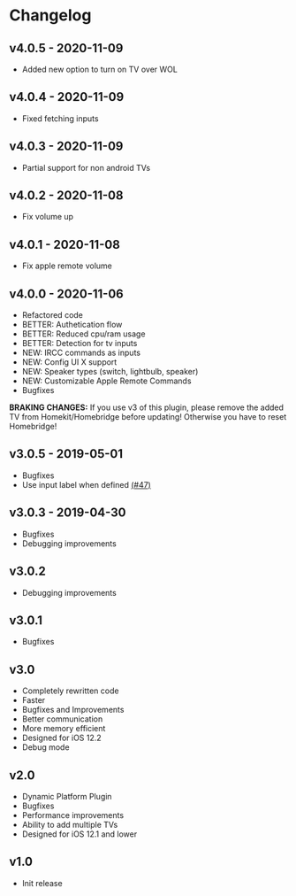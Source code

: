 # Changelog


## v4.0.5 - 2020-11-09
- Added new option to turn on TV over WOL

## v4.0.4 - 2020-11-09
- Fixed fetching inputs

## v4.0.3 - 2020-11-09
- Partial support for non android TVs

## v4.0.2 - 2020-11-08
- Fix volume up

## v4.0.1 - 2020-11-08
- Fix apple remote volume

## v4.0.0 - 2020-11-06
- Refactored code
- BETTER: Authetication flow
- BETTER: Reduced cpu/ram usage
- BETTER: Detection for tv inputs
- NEW: IRCC commands as inputs
- NEW: Config UI X support
- NEW: Speaker types (switch, lightbulb, speaker)
- NEW: Customizable Apple Remote Commands
- Bugfixes

**BRAKING CHANGES:** If you use v3 of this plugin, please remove the added TV from Homekit/Homebridge before updating! Otherwise you have to reset Homebridge!

## v3.0.5 - 2019-05-01
- Bugfixes
- Use input label when defined [(#47)](https://github.com/SeydX/homebridge-bravia-tvos/pull/47)

## v3.0.3 - 2019-04-30
- Bugfixes
- Debugging improvements

## v3.0.2
- Debugging improvements

## v3.0.1
- Bugfixes

## v3.0
- Completely rewritten code
- Faster
- Bugfixes and Improvements
- Better communication
- More memory efficient
- Designed for iOS 12.2
- Debug mode

## v2.0
- Dynamic Platform Plugin
- Bugfixes
- Performance improvements
- Ability to add multiple TVs
- Designed for iOS 12.1 and lower

## v1.0
- Init release
